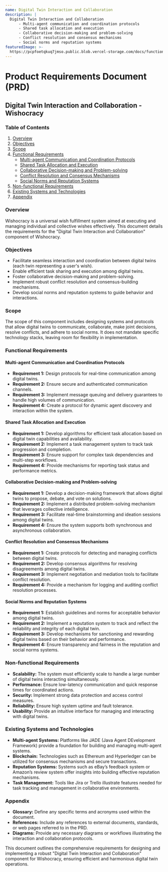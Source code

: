 ```yaml
---
name: Digital Twin Interaction and Collaboration
description: |
  Digital Twin Interaction and Collaboration
      - Multi-agent communication and coordination protocols
      - Shared task allocation and execution
      - Collaborative decision-making and problem-solving
      - Conflict resolution and consensus mechanisms
      - Social norms and reputation systems
featuredImage: >-
  https://pcpfoetqkuq7jmso.public.blob.vercel-storage.com/docs/functional-components/digital-twin-interaction-and-collaboration.jpg
---
```

# Product Requirements Document (PRD)
## Digital Twin Interaction and Collaboration - Wishocracy

### Table of Contents
1. [Overview](#overview)
2. [Objectives](#objectives)
3. [Scope](#scope)
4. [Functional Requirements](#functional-requirements)
   - [Multi-agent Communication and Coordination Protocols](#multi-agent-communication-and-coordination-protocols)
   - [Shared Task Allocation and Execution](#shared-task-allocation-and-execution)
   - [Collaborative Decision-making and Problem-solving](#collaborative-decision-making-and-problem-solving)
   - [Conflict Resolution and Consensus Mechanisms](#conflict-resolution-and-consensus-mechanisms)
   - [Social Norms and Reputation Systems](#social-norms-and-reputation-systems)
5. [Non-functional Requirements](#non-functional-requirements)
6. [Existing Systems and Technologies](#existing-systems-and-technologies)
7. [Appendix](#appendix)

### Overview
Wishocracy is a universal wish fulfillment system aimed at executing and managing individual and collective wishes effectively. This document details the requirements for the "Digital Twin Interaction and Collaboration" component of Wishocracy.

### Objectives
- Facilitate seamless interaction and coordination between digital twins (each twin representing a user's wish).
- Enable efficient task sharing and execution among digital twins.
- Foster collaborative decision-making and problem-solving.
- Implement robust conflict resolution and consensus-building mechanisms.
- Develop social norms and reputation systems to guide behavior and interactions.

### Scope
The scope of this component includes designing systems and protocols that allow digital twins to communicate, collaborate, make joint decisions, resolve conflicts, and adhere to social norms. It does not mandate specific technology stacks, leaving room for flexibility in implementation.

### Functional Requirements
#### Multi-agent Communication and Coordination Protocols
- **Requirement 1:** Design protocols for real-time communication among digital twins.
- **Requirement 2:** Ensure secure and authenticated communication channels.
- **Requirement 3:** Implement message queuing and delivery guarantees to handle high volumes of communication.
- **Requirement 4:** Create a protocol for dynamic agent discovery and interaction within the system.

#### Shared Task Allocation and Execution
- **Requirement 1:** Develop algorithms for efficient task allocation based on digital twin capabilities and availability.
- **Requirement 2:** Implement a task management system to track task progression and completion.
- **Requirement 3:** Ensure support for complex task dependencies and multi-step workflows.
- **Requirement 4:** Provide mechanisms for reporting task status and performance metrics.

#### Collaborative Decision-making and Problem-solving
- **Requirement 1:** Develop a decision-making framework that allows digital twins to propose, debate, and vote on solutions.
- **Requirement 2:** Implement a distributed problem-solving mechanism that leverages collective intelligence.
- **Requirement 3:** Facilitate real-time brainstorming and ideation sessions among digital twins.
- **Requirement 4:** Ensure the system supports both synchronous and asynchronous collaboration.

#### Conflict Resolution and Consensus Mechanisms
- **Requirement 1:** Create protocols for detecting and managing conflicts between digital twins.
- **Requirement 2:** Develop consensus algorithms for resolving disagreements among digital twins.
- **Requirement 3:** Implement negotiation and mediation tools to facilitate conflict resolution.
- **Requirement 4:** Provide a mechanism for logging and auditing conflict resolution processes.

#### Social Norms and Reputation Systems
- **Requirement 1:** Establish guidelines and norms for acceptable behavior among digital twins.
- **Requirement 2:** Implement a reputation system to track and reflect the reliability and integrity of each digital twin.
- **Requirement 3:** Develop mechanisms for sanctioning and rewarding digital twins based on their behavior and performance.
- **Requirement 4:** Ensure transparency and fairness in the reputation and social norms systems.

### Non-functional Requirements
- **Scalability:** The system must efficiently scale to handle a large number of digital twins interacting simultaneously.
- **Performance:** Ensure low-latency communication and quick response times for coordinated actions.
- **Security:** Implement strong data protection and access control measures.
- **Reliability:** Ensure high system uptime and fault tolerance.
- **Usability:** Provide an intuitive interface for managing and interacting with digital twins.

### Existing Systems and Technologies
- **Multi-agent Systems:** Platforms like JADE (Java Agent DEvelopment Framework) provide a foundation for building and managing multi-agent systems.
- **Blockchain:** Technologies such as Ethereum and Hyperledger can be utilized for consensus mechanisms and secure transactions.
- **Reputation Systems:** Systems such as eBay’s feedback system or Amazon’s review system offer insights into building effective reputation mechanisms.
- **Task Management:** Tools like Jira or Trello illustrate features needed for task tracking and management in collaborative environments.

### Appendix
- **Glossary:** Define any specific terms and acronyms used within the document.
- **References:** Include any references to external documents, standards, or web pages referred to in the PRD.
- **Diagrams:** Provide any necessary diagrams or workflows illustrating the interaction and collaboration protocols.

This document outlines the comprehensive requirements for designing and implementing a robust "Digital Twin Interaction and Collaboration" component for Wishocracy, ensuring efficient and harmonious digital twin operations.
